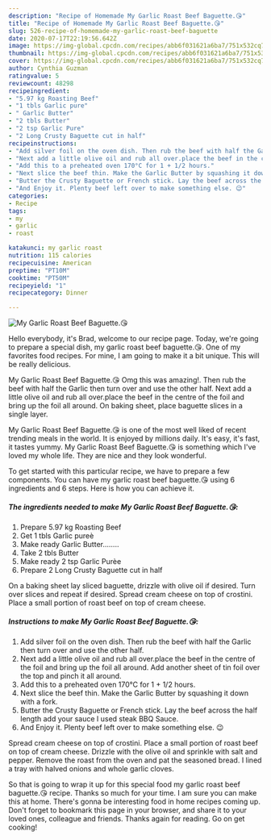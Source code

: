 ```yaml
---
description: "Recipe of Homemade My Garlic Roast Beef Baguette.😘"
title: "Recipe of Homemade My Garlic Roast Beef Baguette.😘"
slug: 526-recipe-of-homemade-my-garlic-roast-beef-baguette
date: 2020-07-17T22:19:56.642Z
image: https://img-global.cpcdn.com/recipes/abb6f031621a6ba7/751x532cq70/my-garlic-roast-beef-baguette😘-recipe-main-photo.jpg
thumbnail: https://img-global.cpcdn.com/recipes/abb6f031621a6ba7/751x532cq70/my-garlic-roast-beef-baguette😘-recipe-main-photo.jpg
cover: https://img-global.cpcdn.com/recipes/abb6f031621a6ba7/751x532cq70/my-garlic-roast-beef-baguette😘-recipe-main-photo.jpg
author: Cynthia Guzman
ratingvalue: 5
reviewcount: 48298
recipeingredient:
- "5.97 kg Roasting Beef"
- "1 tbls Garlic pure"
- " Garlic Butter"
- "2 tbls Butter"
- "2 tsp Garlic Pure"
- "2 Long Crusty Baguette cut in half"
recipeinstructions:
- "Add silver foil on the oven dish. Then rub the beef with half the Garlic then turn over and use the other half."
- "Next add a little olive oil and rub all over.place the beef in the centre of the foil and bring up the foil all around. Add another sheet of tin foil over the top and pinch it all around."
- "Add this to a preheated oven 170°C for 1 + 1/2 hours."
- "Next slice the beef thin. Make the Garlic Butter by squashing it down with a fork."
- "Butter the Crusty Baguette or French stick. Lay the beef across the half length add your sauce I used steak BBQ Sauce."
- "And Enjoy it. Plenty beef left over to make something else. 😉"
categories:
- Recipe
tags:
- my
- garlic
- roast

katakunci: my garlic roast 
nutrition: 115 calories
recipecuisine: American
preptime: "PT10M"
cooktime: "PT50M"
recipeyield: "1"
recipecategory: Dinner

---
```



![My Garlic Roast Beef Baguette.😘](https://img-global.cpcdn.com/recipes/abb6f031621a6ba7/751x532cq70/my-garlic-roast-beef-baguette😘-recipe-main-photo.jpg)

Hello everybody, it's Brad, welcome to our recipe page. Today, we're going to prepare a special dish, my garlic roast beef baguette.😘. One of my favorites food recipes. For mine, I am going to make it a bit unique. This will be really delicious.

My Garlic Roast Beef Baguette.😘 Omg this was amazing!. Then rub the beef with half the Garlic then turn over and use the other half. Next add a little olive oil and rub all over.place the beef in the centre of the foil and bring up the foil all around. On baking sheet, place baguette slices in a single layer.

My Garlic Roast Beef Baguette.😘 is one of the most well liked of recent trending meals in the world. It is enjoyed by millions daily. It's easy, it's fast, it tastes yummy. My Garlic Roast Beef Baguette.😘 is something which I've loved my whole life. They are nice and they look wonderful.


To get started with this particular recipe, we have to prepare a few components. You can have my garlic roast beef baguette.😘 using 6 ingredients and 6 steps. Here is how you can achieve it.

<!--inarticleads1-->

##### The ingredients needed to make My Garlic Roast Beef Baguette.😘:

1. Prepare 5.97 kg Roasting Beef
1. Get 1 tbls Garlic pureè
1. Make ready  Garlic Butter........
1. Take 2 tbls Butter
1. Make ready 2 tsp Garlic Purèe
1. Prepare 2 Long Crusty Baguette cut in half


On a baking sheet lay sliced baguette, drizzle with olive oil if desired. Turn over slices and repeat if desired. Spread cream cheese on top of crostini. Place a small portion of roast beef on top of cream cheese. 

<!--inarticleads2-->

##### Instructions to make My Garlic Roast Beef Baguette.😘:

1. Add silver foil on the oven dish. Then rub the beef with half the Garlic then turn over and use the other half.
1. Next add a little olive oil and rub all over.place the beef in the centre of the foil and bring up the foil all around. Add another sheet of tin foil over the top and pinch it all around.
1. Add this to a preheated oven 170°C for 1 + 1/2 hours.
1. Next slice the beef thin. Make the Garlic Butter by squashing it down with a fork.
1. Butter the Crusty Baguette or French stick. Lay the beef across the half length add your sauce I used steak BBQ Sauce.
1. And Enjoy it. Plenty beef left over to make something else. 😉


Spread cream cheese on top of crostini. Place a small portion of roast beef on top of cream cheese. Drizzle with the olive oil and sprinkle with salt and pepper. Remove the roast from the oven and pat the seasoned bread. I lined a tray with halved onions and whole garlic cloves. 

So that is going to wrap it up for this special food my garlic roast beef baguette.😘 recipe. Thanks so much for your time. I am sure you can make this at home. There's gonna be interesting food in home recipes coming up. Don't forget to bookmark this page in your browser, and share it to your loved ones, colleague and friends. Thanks again for reading. Go on get cooking!
